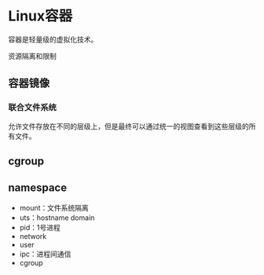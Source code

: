 # Linux容器

容器是轻量级的虚拟化技术。

资源隔离和限制

## 容器镜像

### 联合文件系统

 允许文件存放在不同的层级上，但是最终可以通过统一的视图查看到这些层级的所有文件。

## cgroup

## namespace

- mount：文件系统隔离
- uts：hostname domain
- pid：1号进程
- network
- user
- ipc：进程间通信
- cgroup
